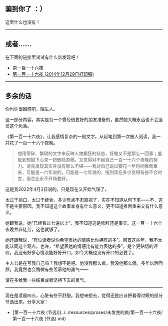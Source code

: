 ## 骗到你了    ：）

这里什么也没有！

------

## 或者……

在下面的链接里试试有什么新发现吧！

- [第一百一十六夜](/404.md)
- [第一百一十六夜 (2014年12月29日打印稿)](/404.md)

------

## 多余的话

你也许很困惑吧，陌生人。

这一部分内容，其实是为一个曾经很要好的朋友准备的，虽然她大概永远也不会造访这个角落。

《第一百一十六夜》，让我感情复杂的一段文字。从起笔到第一次被人阅读，我一共花了一百一十六个夜晚。

> 想用零碎、繁琐的文字来反映人物癫狂的状态，好像又不是那么一回事；羞耻到想狠下心来一把删除原稿，又觉得对不起自己一百一十六个夜晚的努力。读完发现其实并没有那么不堪——我对自己说过要花一年时间推倒重来，可能是一六年说的，可能是一七年说的，拖到现在多少变得有些不合时宜，但总比永不开场要好。

这是我2022年4月3日说的，只是现在又开始气馁了。

太过于拗口，太过于缝合，多少有点不忍直视了，实在不知道从何下笔——不，这不是主要原因。我不知道这个故事本身有什么意义，更不知道推倒重来又有什么意义。

她跟我说，她“已经看过七遍以上”，我不知道这是修辞还是事实。这一百一十六个夜晚并非徒劳，这也就够了。

她还跟我说，“有位读者说你希望表达的情感比你拥有的多”。回首这些年，我不太能认同这个观点。也许，“希望表达的情感比有能力表达的多”，是个更贴切的评价。我还有好多心情没能好好开口，如今大概也没有开口的必要了。

主人公是在写我自己吗？我想不是吧。他没我那么疯，我没他那么傻。多年以后回顾，我竟然也会稍微有些羡慕他的勇气——

请在多给我一些结束或者坚持下去的勇气。

------

现在是凌晨四点，心脏有些不舒服。我想来想去，觉得还是应该把看得过眼的部分节选出来，分享大家：

- [第一百一十六夜 (节选)](../../resources/proses/未发完的疯/第一百一十六夜/第一百一十六夜 (节选).md)
